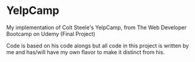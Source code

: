 # YelpCamp
My implementation of Colt Steele's YelpCamp, from The Web Developer Bootcamp on Udemy (Final Project)

Code is based on his code alongs but all code in this project is written by me and has/will have my own flavor to make 
it distinct from his.
